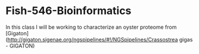 # Fish-546-Bioinformatics
In this class I will be working to characterize an oyster proteome from [Gigaton](http://gigaton.sigenae.org/ngspipelines/#!/NGSpipelines/Crassostrea gigas - GIGATON)
